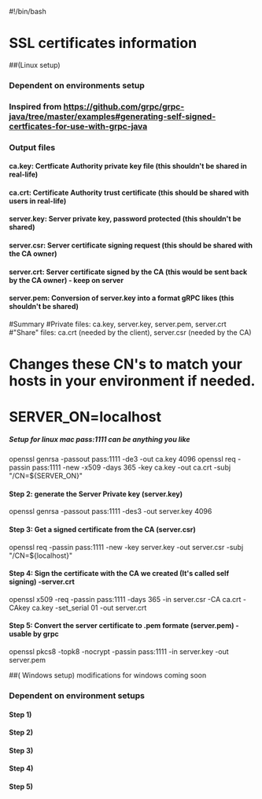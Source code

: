 #!/bin/bash

# SSL certificates information

##(Linux setup)
### Dependent on environments setup
### Inspired from https://github.com/grpc/grpc-java/tree/master/examples#generating-self-signed-certficates-for-use-with-grpc-java

### Output files
#### ca.key: Certficate Authority private key file (this shouldn't be shared in real-life)
#### ca.crt: Certificate Authority trust certificate (this should be shared with users in real-life)
#### server.key: Server private key, password protected (this shouldn't be shared)
#### server.csr: Server certificate signing request (this should be shared with the CA owner)
#### server.crt: Server certificate signed by the CA (this would be sent back by the CA owner) - keep on server
#### server.pem: Conversion of server.key into a format gRPC likes (this shouldn't be shared)

#Summary
#Private files: ca.key, server.key, server.pem, server.crt
#"Share" files: ca.crt (needed by the client), server.csr (needed by the CA)

# Changes these CN's to match your hosts in your environment if needed.
# SERVER_ON=localhost

##### Setup for linux mac pass:1111 can be anything you like
openssl genrsa -passout pass:1111 -de3 -out ca.key 4096
openssl req -passin pass:1111 -new -x509 -days 365 -key ca.key -out ca.crt -subj "/CN=${SERVER_ON}"

#### Step 2: generate the Server Private key (server.key)
openssl genrsa -passout pass:1111 -des3 -out server.key 4096

#### Step 3: Get a signed certificate from the CA (server.csr)
openssl req -passin pass:1111 -new -key server.key -out server.csr -subj "/CN=${localhost}"

#### Step 4: Sign the certificate with the CA we created (It's called self signing) -server.crt
openssl x509 -req -passin pass:1111 -days 365 -in server.csr -CA ca.crt -CAkey ca.key -set_serial 01 -out server.crt

#### Step 5: Convert the server certificate to .pem formate (server.pem) -usable by grpc
openssl pkcs8 -topk8 -nocrypt -passin pass:1111 -in server.key -out server.pem


##( Windows setup) modifications for windows coming soon 
### Dependent on environment setups

#### Step 1)

#### Step 2)

#### Step 3)

#### Step 4)

#### Step 5)
